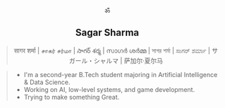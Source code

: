 <div align="center">
ॐ

## Sagar Sharma

> सागर शर्मा | சாகர் சர்மா | సాగర్ శర్మ | സാഗർ ശർമ്മ | সাগর শর্মা | ಸಾಗರ್ ಶರ್ಮಾ | サガール・シャルマ | 萨加尔·夏尔马

</div>

> - I'm a second-year B.Tech student majoring in Artificial Intelligence & Data Science.
> - Working on AI, low-level systems, and game development.
> - Trying to make something Great.
